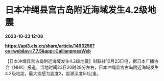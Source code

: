 # 日本冲绳县宫古岛附近海域发生4.2级地震

**2023-10-23 12:08**

**https://api3.cls.cn/share/article/1493256?os=web&sv=7.7.5&app=CailianpressWeb**

【日本冲绳县宫古岛附近海域发生4.2级地震】财联社10月23日电，据日本广播协会（NHK）报道，当地时间23日20时28分左右，日本冲绳县宫古岛附近海域发生4.2级地震，最大震感为震度2，震源深度50公里。